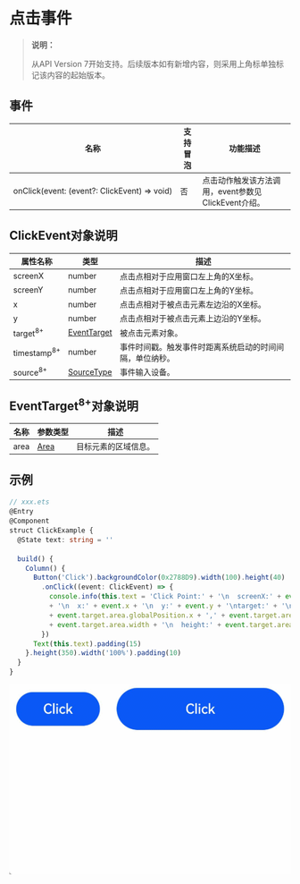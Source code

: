 # 点击事件

>  **说明：**
>
>  从API Version 7开始支持。后续版本如有新增内容，则采用上角标单独标记该内容的起始版本。


## 事件

| 名称                                                         | 支持冒泡 | 功能描述                                            |
| ------------------------------------------------------------ | -------- | --------------------------------------------------- |
| onClick(event:&nbsp;(event?:&nbsp;ClickEvent)&nbsp;=&gt;&nbsp;void) | 否       | 点击动作触发该方法调用，event参数见ClickEvent介绍。 |

## ClickEvent对象说明
| 属性名称               | 类型                                 | 描述                                                     |
| ---------------------- | ------------------------------------ | -------------------------------------------------------- |
| screenX                | number                               | 点击点相对于应用窗口左上角的X坐标。                      |
| screenY                | number                               | 点击点相对于应用窗口左上角的Y坐标。                      |
| x                      | number                               | 点击点相对于被点击元素左边沿的X坐标。                    |
| y                      | number                               | 点击点相对于被点击元素上边沿的Y坐标。                    |
| target<sup>8+</sup>    | [EventTarget](#eventtarget8对象说明) | 被点击元素对象。                                         |
| timestamp<sup>8+</sup> | number                               | 事件时间戳。触发事件时距离系统启动的时间间隔，单位纳秒。 |
| source<sup>8+</sup>    | [SourceType](ts-gesture-settings.md) | 事件输入设备。                                           |

## EventTarget<sup>8+</sup>对象说明
| 名称   | 参数类型               | 描述         |
| ---- | ------------------ | ---------- |
| area | [Area](ts-types.md#area8) | 目标元素的区域信息。 |

## 示例

```ts
// xxx.ets
@Entry
@Component
struct ClickExample {
  @State text: string = ''

  build() {
    Column() {
      Button('Click').backgroundColor(0x2788D9).width(100).height(40)
        .onClick((event: ClickEvent) => {
          console.info(this.text = 'Click Point:' + '\n  screenX:' + event.screenX + '\n  screenY:' + event.screenY
          + '\n  x:' + event.x + '\n  y:' + event.y + '\ntarget:' + '\n  component globalPos:('
          + event.target.area.globalPosition.x + ',' + event.target.area.globalPosition.y + ')\n  width:'
          + event.target.area.width + '\n  height:' + event.target.area.height)
        })
      Text(this.text).padding(15)
    }.height(350).width('100%').padding(10)
  }
}
```


![zh-cn_image_0000001210353788](figures/zh-cn_image_0000001210353788.gif)
